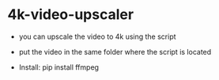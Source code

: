 # 4k-video-upscaler
- you can upscale the video to 4k using the script

- put the video in the same folder where the script is located

- Install: pip install ffmpeg 
